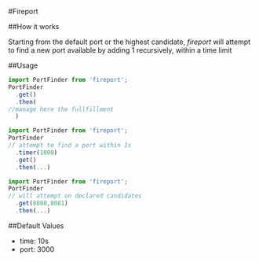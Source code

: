 #Fireport

##How it works

Starting from the default port or the highest candidate, *fireport* will attempt to find a new port available by adding 1 recursively, within a time limit 

##Usage

```js
import PortFinder from 'fireport';
PortFinder
  .get()
  .then(
//manage here the fullfillment
  )
```

```js
import PortFinder from 'fireport';
PortFinder
// attempt to find a port within 1s
  .timer(1000)
  .get()
  .then(...)
```

```js
import PortFinder from 'fireport';
PortFinder
// will attempt on declared candidates
  .get(8080,8081)
  .then(...)
```

##Default Values

* time: 10s
* port: 3000

